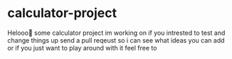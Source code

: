 # calculator-project
Helooo👋
some calculator project im working on if you intrested to test and change things up send a pull reqeust so i can see what ideas you can add or if you just want to play around with it feel free to
